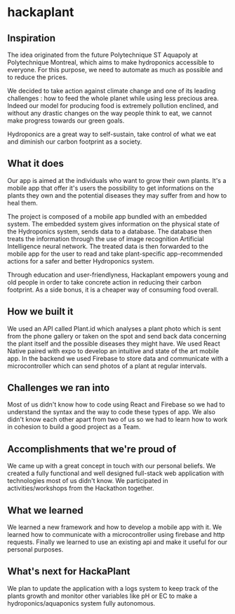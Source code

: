 # hackaplant

## Inspiration
The idea originated from the future Polytechnique ST Aquapoly at Polytechnique Montreal, which aims to make hydroponics accessible to everyone. For this purpose, we need to automate as much as possible and to reduce the prices.

We decided to take action against climate change and one of its leading challenges : how to feed the whole planet while using less precious area. Indeed our model for producing food is extremely pollution enclined, and without any drastic changes on the way people think to eat, we cannot make progress towards our green goals.

Hydroponics are a great way to self-sustain, take control of what we eat and diminish our carbon footprint as a society.

## What it does
Our app is aimed at the individuals who want to grow their own plants. It's a mobile app that offer it's users the possibility to get informations on the plants they own and the potential diseases they may suffer from and how to heal them.

The project is composed of a mobile app bundled with an embedded system. The embedded system gives information on the physical state of the Hydroponics system, sends data to a database. The database then treats the information through the use of image recognition Artificial Intelligence neural network. The treated data is then forwarded to the mobile app for the user to read and take plant-specific app-recommended actions for a safer and better Hydroponics system.

Through education and user-friendlyness, Hackaplant empowers young and old people in order to take concrete action in reducing their carbon footprint. As a side bonus, it is a cheaper way of consuming food overall.

## How we built it
We used an API called Plant.id which analyses a plant photo which is sent from the phone gallery or taken on the spot and send back data concerning the plant itself and the possible diseases they might have. We used React Native paired with expo to develop an intuitive and state of the art mobile app. In the backend we used Firebase to store data and communicate with a microcontroller which can send photos of a plant at regular intervals.

## Challenges we ran into
Most of us didn't know how to code using React and Firebase so we had to understand the syntax and the way to code these types of app. We also didn't know each other apart from two of us so we had to learn how to work in cohesion to build a good project as a Team.

## Accomplishments that we're proud of
We came up with a great concept in touch with our personal beliefs. We created a fully functional and well designed full-stack web application with technologies most of us didn't know. We participated in activities/workshops from the Hackathon together.

## What we learned
We learned a new framework and how to develop a mobile app with it. We learned how to communicate with a microcontroller using firebase and http requests. Finally we learned to use an existing api and make it useful for our personal purposes.

## What's next for HackaPlant
We plan to update the application with a logs system to keep track of the plants growth and monitor other variables like pH or EC to make a hydroponics/aquaponics system fully autonomous.
